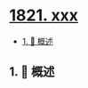 # [1821. xxx](https://github.com/Tdahuyou/TNotes.leetcode/tree/main/notes/1821.%20xxx)

<!-- region:toc -->

- [1. 📝 概述](#1--概述)

<!-- endregion:toc -->

## 1. 📝 概述
